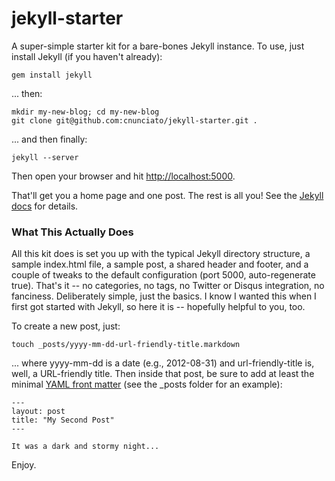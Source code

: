 jekyll-starter
==============

A super-simple starter kit for a bare-bones Jekyll instance.  To use, just install Jekyll  (if you haven't already):

    gem install jekyll

... then:

	mkdir my-new-blog; cd my-new-blog
	git clone git@github.com:cnunciato/jekyll-starter.git .

... and then finally:

    jekyll --server

Then open your browser and hit [http://localhost:5000](http://localhost:5000).

That'll get you a home page and one post.  The rest is all you!  See the [Jekyll docs](https://github.com/mojombo/jekyll/wiki) for details.

### What This Actually Does	

All this kit does is set you up with the typical Jekyll directory structure, a sample index.html file, a sample post, a shared header and footer, and a couple of tweaks to the default configuration (port 5000, auto-regenerate true).  That's it -- no categories, no tags, no Twitter or Disqus integration, no fanciness.  Deliberately simple, just the basics.  I know I wanted this when I first got started with Jekyll, so here it is -- hopefully helpful to you, too.

To create a new post, just:

    touch _posts/yyyy-mm-dd-url-friendly-title.markdown

... where yyyy-mm-dd is a date (e.g., 2012-08-31) and url-friendly-title is, well, a URL-friendly title.  Then inside that post, be sure to add at least the minimal [YAML front matter](https://github.com/mojombo/jekyll/wiki/YAML-Front-Matter) (see the _posts folder for an example):

    ---
    layout: post
    title: "My Second Post"
    ---

   	It was a dark and stormy night...

Enjoy.